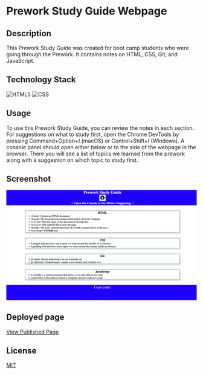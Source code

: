# Prework Study Guide Webpage

## Description

This Prework Study Guide was created for boot camp students who were going through the Prework. It contains notes on HTML, CSS, Git, and JavaScript.

## Technology Stack

![HTML5](https://img.shields.io/badge/HTML-239120?style=for-the-badge&logo=html5&logoColor=white)
![CSS](https://img.shields.io/badge/CSS-239120?&style=for-the-badge&logo=css3&logoColor=white)

## Usage

To use this Prework Study Guide, you can review the notes in each section. For suggestions on what to study first, open the Chrome DevTools by pressing Command+Option+I (macOS) or Control+Shift+I (Windows). A console panel should open either below or to the side of the webpage in the browser. There you will see a list of topics we learned from the prework along with a suggestion on which topic to study first.

## Screenshot

![preworkStudyGuide](./assets/images/finished-product.png)

## Deployed page

[View Published Page](https://erin-m-keller.github.io/prework-study-guide/)

## License

[MIT](https://choosealicense.com/licenses/mit/)